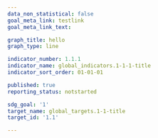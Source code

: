 ```yaml
---
data_non_statistical: false
goal_meta_link: testlink
goal_meta_link_text: 

graph_title: hello
graph_type: line

indicator_number: 1.1.1
indicator_name: global_indicators.1-1-1-title
indicator_sort_order: 01-01-01

published: true
reporting_status: notstarted

sdg_goal: '1'
target_name: global_targets.1-1-title
target_id: '1.1'

---
```


